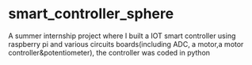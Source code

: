 # smart_controller_sphere
A summer internship project where I built a IOT smart controller using raspberry pi and various circuits boards(including ADC, a motor,a motor controller&potentiometer), the controller was coded in python
